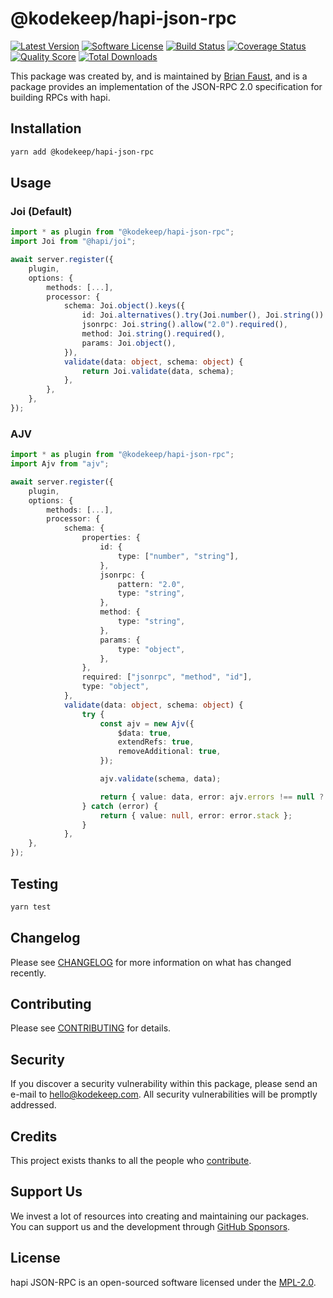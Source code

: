 # @kodekeep/hapi-json-rpc

[![Latest Version](https://badgen.net/npm/v/@kodekeep/hapi-json-rpc)](https://npmjs.com/package/@kodekeep/hapi-json-rpc)
[![Software License](https://badgen.net/npm/license/@kodekeep/hapi-json-rpc)](https://npmjs.com/package/@kodekeep/hapi-json-rpc)
[![Build Status](https://img.shields.io/github/workflow/status/kodekeep/hapi-json-rpc/run-tests?label=tests)](https://github.com/kodekeep/hapi-json-rpc/actions?query=workflow%3Arun-tests+branch%3Amaster)
[![Coverage Status](https://badgen.net/codeclimate/coverage/kodekeep/hapi-json-rpc)](https://codeclimate.com/github/kodekeep/hapi-json-rpc)
[![Quality Score](https://badgen.net/codeclimate/maintainability/kodekeep/hapi-json-rpc)](https://codeclimate.com/github/kodekeep/hapi-json-rpc)
[![Total Downloads](https://badgen.net/npm/dt/kodekeep/hapi-json-rpc)](https://npmjs.com/package/@kodekeep/hapi-json-rpc)

This package was created by, and is maintained by [Brian Faust](https://github.com/faustbrian), and is a package provides an implementation of the JSON-RPC 2.0 specification for building RPCs with hapi.

## Installation

```bash
yarn add @kodekeep/hapi-json-rpc
```

## Usage

### Joi (Default)

```ts
import * as plugin from "@kodekeep/hapi-json-rpc";
import Joi from "@hapi/joi";

await server.register({
	plugin,
	options: {
		methods: [...],
		processor: {
			schema: Joi.object().keys({
				id: Joi.alternatives().try(Joi.number(), Joi.string()).required(),
				jsonrpc: Joi.string().allow("2.0").required(),
				method: Joi.string().required(),
				params: Joi.object(),
			}),
			validate(data: object, schema: object) {
				return Joi.validate(data, schema);
			},
		},
	},
});
```

### AJV

```ts
import * as plugin from "@kodekeep/hapi-json-rpc";
import Ajv from "ajv";

await server.register({
	plugin,
	options: {
		methods: [...],
		processor: {
			schema: {
				properties: {
					id: {
						type: ["number", "string"],
					},
					jsonrpc: {
						pattern: "2.0",
						type: "string",
					},
					method: {
						type: "string",
					},
					params: {
						type: "object",
					},
				},
				required: ["jsonrpc", "method", "id"],
				type: "object",
			},
			validate(data: object, schema: object) {
				try {
					const ajv = new Ajv({
						$data: true,
						extendRefs: true,
						removeAdditional: true,
					});

					ajv.validate(schema, data);

					return { value: data, error: ajv.errors !== null ? ajv.errorsText() : null };
				} catch (error) {
					return { value: null, error: error.stack };
				}
			},
	},
});
```

## Testing

```bash
yarn test
```

## Changelog

Please see [CHANGELOG](CHANGELOG.md) for more information on what has changed recently.

## Contributing

Please see [CONTRIBUTING](CONTRIBUTING.md) for details.

## Security

If you discover a security vulnerability within this package, please send an e-mail to hello@kodekeep.com. All security vulnerabilities will be promptly addressed.

## Credits

This project exists thanks to all the people who [contribute](../../contributors).

## Support Us

We invest a lot of resources into creating and maintaining our packages. You can support us and the development through [GitHub Sponsors](https://github.com/sponsors/faustbrian).

## License

hapi JSON-RPC is an open-sourced software licensed under the [MPL-2.0](LICENSE.md).
